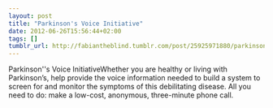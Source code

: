 ```yaml
---
layout: post
title: "Parkinson's Voice Initiative"
date: 2012-06-26T15:56:44+02:00
tags: []
tumblr_url: http://fabiantheblind.tumblr.com/post/25925971880/parkinsons-voice-initiative
---
```

Parkinson''s Voice InitiativeWhether you are healthy or living with Parkinson’s, help provide the voice information needed to build a system to screen for and monitor the symptoms of this debilitating disease. All you need to do: make a low-cost, anonymous, three-minute phone call.
